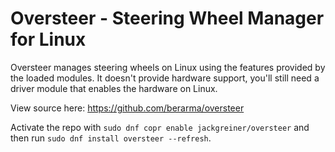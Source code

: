 # Oversteer - Steering Wheel Manager for Linux

Oversteer manages steering wheels on Linux using the features provided by the loaded modules. It doesn't provide hardware support, you'll still need a driver module that enables the hardware on Linux.

View source here: https://github.com/berarma/oversteer

Activate the repo with `sudo dnf copr enable jackgreiner/oversteer` and then run `sudo dnf install oversteer --refresh`.
